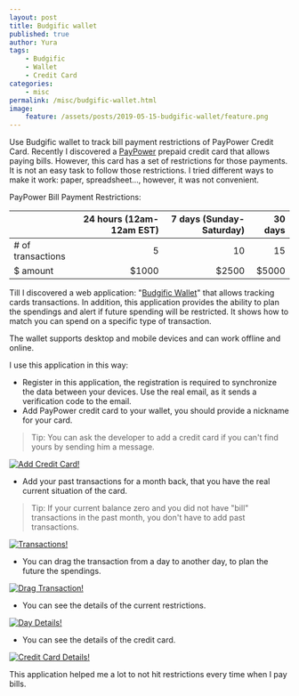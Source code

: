 ```yaml
---
layout: post
title: Budgific wallet
published: true
author: Yura
tags:
    - Budgific
    - Wallet
    - Credit Card
categories:
    - misc
permalink: /misc/budgific-wallet.html
image:
    feature: /assets/posts/2019-05-15-budgific-wallet/feature.png
---
```

Use Budgific wallet to track bill payment restrictions of PayPower Credit Card.
Recently I discovered a [PayPower](https://paypower.ca) prepaid credit card that allows paying bills. However, this card has a set of restrictions for those payments. It is not an easy task to follow those restrictions. I tried different ways to make it work: paper, spreadsheet..., however, it was not convenient. 
<!--more-->

PayPower Bill Payment Restrictions:

|                   | 24 hours (12am-12am EST)  | 7 days (Sunday-Saturday)  | 30 days   |
| ------------------|--------------------------:| -------------------------:| ---------:|
| # of transactions | 5                         | 10                        | 15        |
| $ amount          | $1000                     | $2500                     | $5000     |

Till I discovered a web application: "[Budgific Wallet](https://wallet.budgific.com)" that allows tracking cards transactions. In addition, this application provides the ability to plan the spendings and alert if future spending will be restricted. It shows how to match you can spend on a specific type of transaction.

The wallet supports desktop and mobile devices and can work offline and online.

I use this application in this way:
- Register in this application, the registration is required to synchronize the data between your devices. Use the real email, as it sends a verification code to the email.
- Add PayPower credit card to your wallet, you should provide a nickname for your card. 
> Tip: You can ask the developer to add a credit card if you can't find yours by sending him a message.

[![Add Credit Card!](/assets/posts/2019-05-15-budgific-wallet/add-credit-card.png "Add Credit Card")](#)

- Add your past transactions for a month back, that you have the real current situation of the card. 
> Tip: If your current balance zero and you did not have "bill" transactions in the past month, you don't have to add past transactions.

[![Transactions!](/assets/posts/2019-05-15-budgific-wallet/transactions.png "Transactions")](#)

- You can drag the transaction from a day to another day, to plan the future the spendings.

[![Drag Transaction!](/assets/posts/2019-05-15-budgific-wallet/drag-transaction.png "Drag Transaction")](#)

- You can see the details of the current restrictions.

[![Day Details!](/assets/posts/2019-05-15-budgific-wallet/day-details.png "Day Details")](#)

- You can see the details of the credit card.

[![Credit Card Details!](/assets/posts/2019-05-15-budgific-wallet/card-details.png "Credit Card Details")](#)

This application helped me a lot to not hit restrictions every time when I pay bills.
